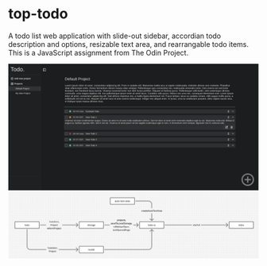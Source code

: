 # top-todo
A todo list web application with slide-out sidebar, accordian todo description and options, resizable text area, and rearrangable todo items. This is a JavaScript assignment from The Odin Project.

<img loading="lazy" width="800px" src="./images/todolist.png" alt="todolist" /> <br>
<img loading="lazy" width="800px" src="./images/dependency-graph.png" alt="dependency graph" />